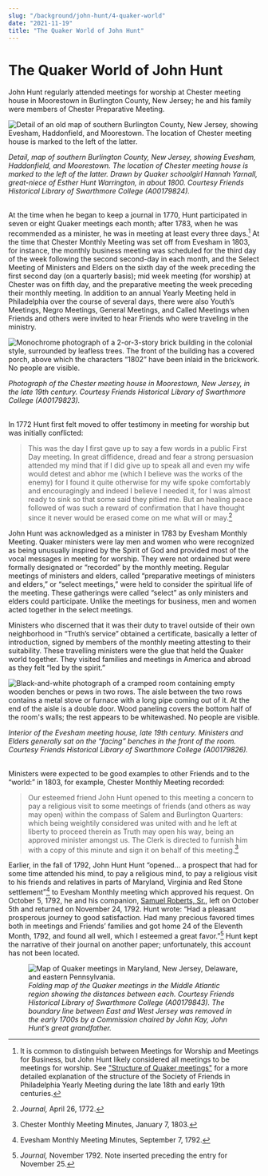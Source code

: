 ```yaml
---
slug: "/background/john-hunt/4-quaker-world"
date: "2021-11-19"
title: "The Quaker World of John Hunt"
---
```


# The Quaker World of John Hunt

John Hunt regularly attended meetings for worship at Chester meeting house in Moorestown in Burlington County, New Jersey; he and his family were members of Chester Preparative Meeting.

![Detail of an old map of southern Burlington County, New Jersey, showing Evesham, Haddonfield, and Moorestown. The location of Chester meeting house is marked to the left of the latter.](images/image5.jpg " ")
 <figcaption><i>Detail, map of southern Burlington County, New Jersey, showing Evesham, Haddonfield, and Moorestown. The location of Chester meeting house is marked to the left of the latter. Drawn by Quaker schoolgirl Hannah Yarnall, great-niece of Esther Hunt Warrington, in about 1800. Courtesy Friends Historical Library of Swarthmore College (A00179824).</i></figcaption>

<br/>

At the time when he began to keep a journal in 1770, Hunt participated in seven or eight Quaker meetings each month; after 1783, when he was recommended as a minister, he was in meeting at least every three days.[^19] At the time that Chester Monthly Meeting was set off from Evesham in 1803, for instance, the monthly business meeting was scheduled for the third day of the week following the second second-day in each month, and the Select Meeting of Ministers and Elders on the sixth day of the week preceding the first second day (on a quarterly basis); mid week meeting (for worship) at Chester was on fifth day, and the preparative meeting the week preceding their monthly meeting. In addition to an annual Yearly Meeting held in Philadelphia over the course of several days, there were also Youth’s Meetings, Negro Meetings, General Meetings, and Called Meetings when Friends and others were invited to hear Friends who were traveling in the ministry.

[^19]: It is common to distinguish between Meetings for Worship and Meetings for Business, but John Hunt likely considered all meetings to be meetings for worship.  See ["Structure of Quaker meetings"](/background/quaker-bg/structure-society-friends) for a more detailed explanation of the structure of the Society of Friends in Philadelphia Yearly Meeting during the late 18th and early 19th centuries.

![Monochrome photograph of a 2-or-3-story brick building in the colonial style, surrounded by leafless trees. The front of the building has a covered porch, above which the characters “1802” have been inlaid in the brickwork. No people are visible.](images/image1.jpg " ")

<figcaption><i>Photograph of the Chester meeting house in Moorestown, New Jersey, in the late 19th century. Courtesy Friends Historical Library of Swarthmore College (A00179823).</i></figcaption>
<br/>

In 1772 Hunt first felt moved to offer testimony in meeting for worship but was initially conflicted:
>This was the day I first gave up to say a few words in a public First Day meeting. In great diffidence, dread and fear a strong persuasion attended my mind that if I did give up to speak all and even my wife would detest and abhor me (which I believe was the works of the enemy) for I found it quite otherwise for my wife spoke comfortably and encouragingly and indeed I believe I needed it, for I was almost ready to sink so that some said they pitied me. But an healing peace followed of was such a reward of confirmation that I have thought since it never would be erased come on me what will or may.[^20]

[^20]: _Journal,_ April 26, 1772.

John Hunt was acknowledged as a minister in 1783 by Evesham Monthly Meeting. Quaker ministers were lay men and women who were recognized as being unusually inspired by the Spirit of God and provided most of the vocal messages in meeting for worship. They were not ordained but were formally designated or “recorded” by the monthly meeting. Regular meetings of ministers and elders, called “preparative meetings of ministers and elders,” or “select meetings,” were held to consider the spiritual life of the meeting. These gatherings were called “select” as only ministers and elders could participate. Unlike the meetings for business, men and women acted together in the select meetings.

Ministers who discerned that it was their duty to travel outside of their own neighborhood in “Truth’s service” obtained a certificate, basically a letter of introduction, signed by members of the monthly meeting attesting to their suitability. These travelling ministers were the glue that held the Quaker world together. They visited families and meetings in America and abroad as they felt “led by the spirit.”

![Black-and-white photograph of a cramped room containing empty wooden benches or pews in two rows. The aisle between the two rows contains a metal stove or furnace with a long pipe coming out of it. At the end of the aisle is a double door. Wood paneling covers the bottom half of the room's walls; the rest appears to be whitewashed. No people are visible.](images/image3.jpg " ")
 <figcaption><i>Interior of the Evesham meeting house, late 19th century. Ministers and Elders generally sat on the “facing” benches in the front of the room. Courtesy Friends Historical Library of Swarthmore College (A00179826).</i></figcaption>
<br/>

Ministers were expected to be good examples to other Friends and to the “world:” in 1803, for example, Chester Monthly Meeting recorded:
>Our esteemed friend John Hunt opened to this meeting a concern to pay a religious visit to some meetings of friends (and others as way may open) within the compass of Salem and Burlington Quarters: which being weightily considered was united with and he left at liberty to proceed therein as Truth may open his way, being an approved minister amongst us. The Clerk is directed to furnish him with a copy of this minute and sign it on behalf of this meeting.[^21]

[^21]: Chester Monthly Meeting Minutes, January 7, 1803.

Earlier, in the fall of 1792, John Hunt Hunt “opened… a prospect that had for some time attended his mind, to pay a religious mind, to pay a religious visit to his friends and relatives in parts of Maryland, Virginia and Red Stone settlement”[^22] to Evesham Monthly meeting which approved his request. On October 5, 1792, he and his companion, [Samuel Roberts, Sr.](/entities/w6xt6kzb/), left on October 5th and returned on November 24, 1792. Hunt wrote: “Had a pleasant prosperous journey to good satisfaction. Had many precious favored times both in meetings and Friends’ families and got home 24 of the Eleventh Month, 1792, and found all well, which I esteemed a great favor.”[^23] Hunt kept the narrative of their journal on another paper; unfortunately, this account has not been located.

[^22]: Evesham Monthly Meeting Minutes, September 7, 1792.
[^23]: _Journal,_ November 1792.  Note inserted preceding the entry for November 25.

<p><figure>
  <img src="../images/image7.jpg" alt="Map of Quaker meetings in Maryland, New Jersey, Delaware, and eastern Pennsylvania." title="Folding map of the Quaker meetings in the Middle Atlantic region showing the distances between each. Courtesy Friends Historical Library of Swarthmore College (A00179843)."/>
 <figcaption><i>Folding map of the Quaker meetings in the Middle Atlantic region showing the distances between each. Courtesy Friends Historical Library of Swarthmore College (A00179843). The boundary line between East and West Jersey was removed in the early 1700s by a Commission chaired by John Kay, John Hunt’s great grandfather.</i></figcaption>
</figure></p>
